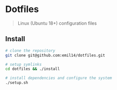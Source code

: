 # Dotfiles

> Linux (Ubuntu 18+) configuration files

## Install

```bash
# clone the repository
git clone git@github.com:emil14/dotfiles.git

# setup symlinks
cd dotfiles && ./install

# install dependencies and configure the system
./setup.sh
```
